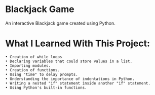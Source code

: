 # Blackjack Game

An interactive Blackjack game created using Python.

# What I Learned With This Project:
```
• Creation of while loops
• Declaring variables that could store values in a list.
• Importing modules.
• Creation of functions.
• Using "time" to delay prompts.
• Understanding the importance of indentations in Python.
• Writing a nested "if" statement inside another "if" statement.
• Using Python's built-in functions.
```
